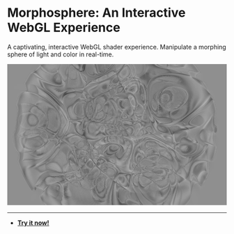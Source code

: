 # Morphosphere: An Interactive WebGL Experience

A captivating, interactive WebGL shader experience. Manipulate a morphing sphere of light and color in real-time.

![Morphosphere: An Interactive WebGL Experience Screenshot](https://raw.githubusercontent.com/ChrisPirillo/morphosphere/main/assets/screenshot.png)

---

* **[Try it now!](https://pirillo.com/arcade/morphosphere.html)**
